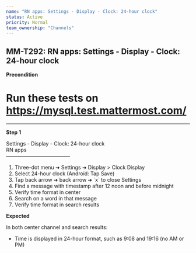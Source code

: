 ```yaml
---
name: "RN apps: Settings - Display - Clock: 24-hour clock"
status: Active
priority: Normal
team_ownership: "Channels"
---
```


## MM-T292: RN apps: Settings - Display - Clock: 24-hour clock

**Precondition**

# Run these tests on <https://mysql.test.mattermost.com/>

---

**Step 1**

Settings - Display - Clock: 24-hour clock\
RN apps\
–––––––––––––––––––––––––

1. Three-dot menu ➜ Settings ➜ Display > Clock Display
2. Select 24-hour clock (Android: Tap Save)
3. Tap back arrow ➜ back arrow ➜ \`x\` to close Settings
4. Find a message with timestamp after 12 noon and before midnight
5. Verify time format in center
6. Search on a word in that message
7. Verify time format in search results

**Expected**

In both center channel and search results:

- Time is displayed in 24-hour format, such as 9:08 and 19:16 (no AM or PM)
